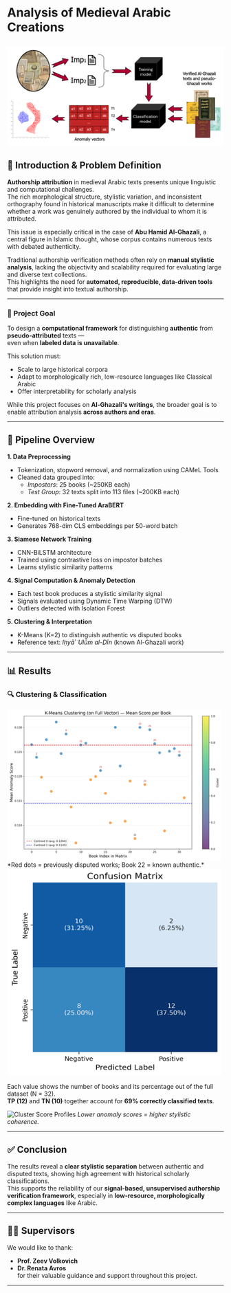 # Analysis of Medieval Arabic Creations

![Workflow Diagram](./assets/workflow_diagram.png)
---

## 📘 Introduction & Problem Definition

**Authorship attribution** in medieval Arabic texts presents unique linguistic and computational challenges.  
The rich morphological structure, stylistic variation, and inconsistent orthography found in historical manuscripts make it difficult to determine whether a work was genuinely authored by the individual to whom it is attributed.

This issue is especially critical in the case of **Abu Hamid Al-Ghazali**, a central figure in Islamic thought, whose corpus contains numerous texts with debated authenticity.

Traditional authorship verification methods often rely on **manual stylistic analysis**, lacking the objectivity and scalability required for evaluating large and diverse text collections.  
This highlights the need for **automated, reproducible, data-driven tools** that provide insight into textual authorship.

---

### 🎯 Project Goal

To design a **computational framework** for distinguishing **authentic** from **pseudo-attributed** texts —  
even when **labeled data is unavailable**.

This solution must:
- Scale to large historical corpora  
- Adapt to morphologically rich, low-resource languages like Classical Arabic  
- Offer interpretability for scholarly analysis  

While this project focuses on **Al-Ghazali's writings**, the broader goal is to enable attribution analysis **across authors and eras**.

---

## 🧪 Pipeline Overview

**1. Data Preprocessing**  
- Tokenization, stopword removal, and normalization using CAMeL Tools  
- Cleaned data grouped into:  
  - *Impostors*: 25 books (~250KB each)  
  - *Test Group*: 32 texts split into 113 files (~200KB each)

**2. Embedding with Fine-Tuned AraBERT**  
- Fine-tuned on historical texts  
- Generates 768-dim CLS embeddings per 50-word batch  

**3. Siamese Network Training**  
- CNN-BiLSTM architecture  
- Trained using contrastive loss on impostor batches  
- Learns stylistic similarity patterns  

**4. Signal Computation & Anomaly Detection**  
- Each test book produces a stylistic similarity signal  
- Signals evaluated using Dynamic Time Warping (DTW)  
- Outliers detected with Isolation Forest

**5. Clustering & Interpretation**  
- K-Means (K=2) to distinguish authentic vs disputed books  
- Reference text: *Iḥyāʾ ʿUlūm al-Dīn* (known Al-Ghazali work)

---

## 📊 Results

### 🔍 Clustering & Classification

<img src="./assets/kmeans_clustering.png" alt="Confusion Matrix" width="500"/>
*Red dots = previously disputed works; Book 22 = known authentic.*

<img src="./assets/confusion_matrix.png" alt="Confusion Matrix" width="500"/>

Each value shows the number of books and its percentage out of the full dataset (N = 32).  
**TP (12)** and **TN (10)** together account for **69% correctly classified texts**.

![Cluster Score Profiles](./assets/cluster_profiles.png)
*Lower anomaly scores = higher stylistic coherence.*

---

## ✅ Conclusion

The results reveal a **clear stylistic separation** between authentic and disputed texts, showing high agreement with historical scholarly classifications.  
This supports the reliability of our **signal-based, unsupervised authorship verification framework**, especially in **low-resource, morphologically complex languages** like Arabic.

---

## 🧑‍🏫 Supervisors

We would like to thank:

- **Prof. Zeev Volkovich**  
- **Dr. Renata Avros**  
for their valuable guidance and support throughout this project.


---

